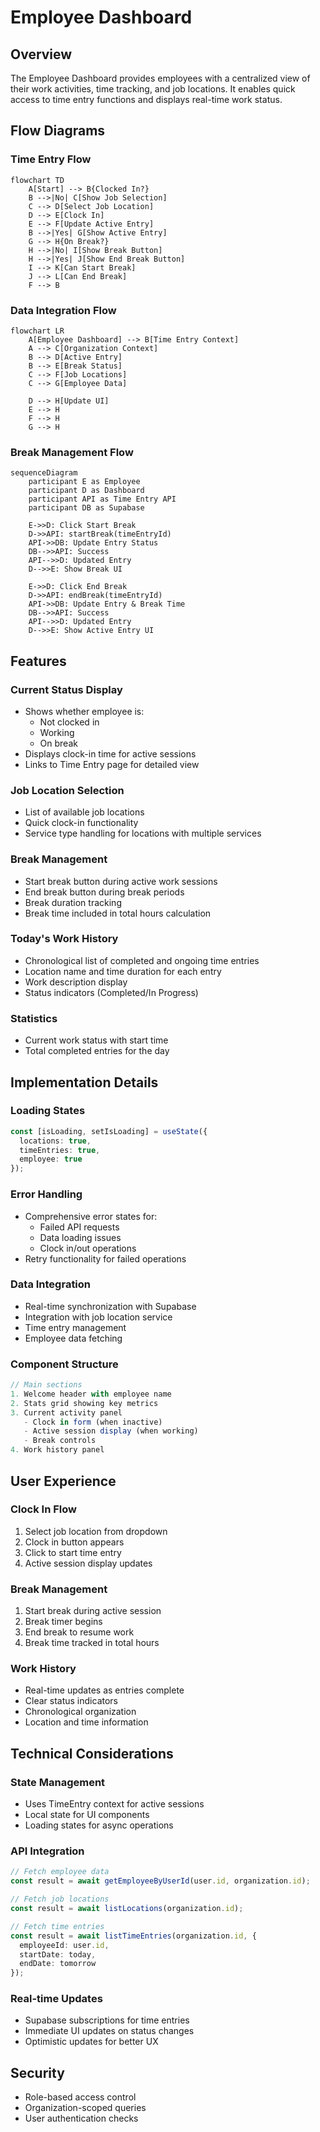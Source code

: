 # Employee Dashboard

## Overview
The Employee Dashboard provides employees with a centralized view of their work activities, time tracking, and job locations. It enables quick access to time entry functions and displays real-time work status.

## Flow Diagrams

### Time Entry Flow
```mermaid
flowchart TD
    A[Start] --> B{Clocked In?}
    B -->|No| C[Show Job Selection]
    C --> D[Select Job Location]
    D --> E[Clock In]
    E --> F[Update Active Entry]
    B -->|Yes| G[Show Active Entry]
    G --> H{On Break?}
    H -->|No| I[Show Break Button]
    H -->|Yes| J[Show End Break Button]
    I --> K[Can Start Break]
    J --> L[Can End Break]
    F --> B
```

### Data Integration Flow
```mermaid
flowchart LR
    A[Employee Dashboard] --> B[Time Entry Context]
    A --> C[Organization Context]
    B --> D[Active Entry]
    B --> E[Break Status]
    C --> F[Job Locations]
    C --> G[Employee Data]
    
    D --> H[Update UI]
    E --> H
    F --> H
    G --> H
```

### Break Management Flow
```mermaid
sequenceDiagram
    participant E as Employee
    participant D as Dashboard
    participant API as Time Entry API
    participant DB as Supabase

    E->>D: Click Start Break
    D->>API: startBreak(timeEntryId)
    API->>DB: Update Entry Status
    DB-->>API: Success
    API-->>D: Updated Entry
    D-->>E: Show Break UI

    E->>D: Click End Break
    D->>API: endBreak(timeEntryId)
    API->>DB: Update Entry & Break Time
    DB-->>API: Success
    API-->>D: Updated Entry
    D-->>E: Show Active Entry UI
```

## Features

### Current Status Display
- Shows whether employee is:
  - Not clocked in
  - Working
  - On break
- Displays clock-in time for active sessions
- Links to Time Entry page for detailed view

### Job Location Selection
- List of available job locations
- Quick clock-in functionality
- Service type handling for locations with multiple services

### Break Management
- Start break button during active work sessions
- End break button during break periods
- Break duration tracking
- Break time included in total hours calculation

### Today's Work History
- Chronological list of completed and ongoing time entries
- Location name and time duration for each entry
- Work description display
- Status indicators (Completed/In Progress)

### Statistics
- Current work status with start time
- Total completed entries for the day

## Implementation Details

### Loading States
```typescript
const [isLoading, setIsLoading] = useState({
  locations: true,
  timeEntries: true,
  employee: true
});
```

### Error Handling
- Comprehensive error states for:
  - Failed API requests
  - Data loading issues
  - Clock in/out operations
- Retry functionality for failed operations

### Data Integration
- Real-time synchronization with Supabase
- Integration with job location service
- Time entry management
- Employee data fetching

### Component Structure
```typescript
// Main sections
1. Welcome header with employee name
2. Stats grid showing key metrics
3. Current activity panel
   - Clock in form (when inactive)
   - Active session display (when working)
   - Break controls
4. Work history panel
```

## User Experience

### Clock In Flow
1. Select job location from dropdown
2. Clock in button appears
3. Click to start time entry
4. Active session display updates

### Break Management
1. Start break during active session
2. Break timer begins
3. End break to resume work
4. Break time tracked in total hours

### Work History
- Real-time updates as entries complete
- Clear status indicators
- Chronological organization
- Location and time information

## Technical Considerations

### State Management
- Uses TimeEntry context for active sessions
- Local state for UI components
- Loading states for async operations

### API Integration
```typescript
// Fetch employee data
const result = await getEmployeeByUserId(user.id, organization.id);

// Fetch job locations
const result = await listLocations(organization.id);

// Fetch time entries
const result = await listTimeEntries(organization.id, {
  employeeId: user.id,
  startDate: today,
  endDate: tomorrow
});
```

### Real-time Updates
- Supabase subscriptions for time entries
- Immediate UI updates on status changes
- Optimistic updates for better UX

## Security
- Role-based access control
- Organization-scoped queries
- User authentication checks